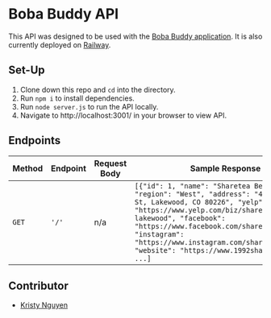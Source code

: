 # Boba Buddy API

This API was designed to be used with the [Boba Buddy application](https://github.com/kpn678/boba-buddy). It is also currently deployed on [Railway](https://boba-buddy-api.up.railway.app/).

## Set-Up
1. Clone down this repo and `cd` into the directory.
2. Run `npm i` to install dependencies.
3. Run `node server.js` to run the API locally.
4. Navigate to http://localhost:3001/ in your browser to view API.

## Endpoints

| Method | Endpoint | Request Body | Sample Response |
--- | --- | --- | ---
`GET` | `'/'` | n/a | `[{"id": 1, "name": "Sharetea Belmar", "region": "West", "address": "424 S Teller St, Lakewood, CO 80226", "yelp": "https://www.yelp.com/biz/sharetea-lakewood-lakewood", "facebook": "https://www.facebook.com/shareteabelmar", "instagram": "https://www.instagram.com/shareteabelmar/", "website": "https://www.1992sharetea.com/"}, ...]`

## Contributor
- [Kristy Nguyen](https://www.linkedin.com/in/kristypnguyen/)
